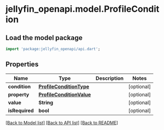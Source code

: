 # jellyfin_openapi.model.ProfileCondition

## Load the model package
```dart
import 'package:jellyfin_openapi/api.dart';
```

## Properties
Name | Type | Description | Notes
------------ | ------------- | ------------- | -------------
**condition** | [**ProfileConditionType**](ProfileConditionType.md) |  | [optional] 
**property** | [**ProfileConditionValue**](ProfileConditionValue.md) |  | [optional] 
**value** | **String** |  | [optional] 
**isRequired** | **bool** |  | [optional] 

[[Back to Model list]](../README.md#documentation-for-models) [[Back to API list]](../README.md#documentation-for-api-endpoints) [[Back to README]](../README.md)


